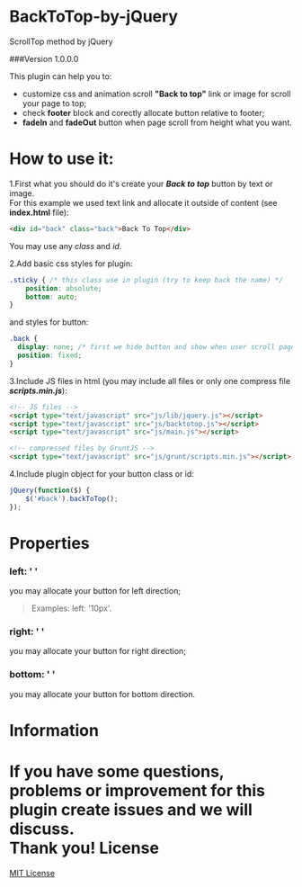 BackToTop-by-jQuery
===================
ScrollTop method by jQuery

###Version 1.0.0.0

This plugin can help you to:
- customize css and animation scroll **"Back to top"** link or image for scroll your page to top;
- check **footer** block and corectly allocate button relative to footer;
- **fadeIn** and **fadeOut** button when page scroll from height what you want.

How to use it:
======================
1.First what you should do it's create your ***Back to top*** button by text or image.<br/>
For this example we used text link and allocate it outside of content (see **index.html** file):
```html
<div id="back" class="back">Back To Top</div>
```
You may use any *class* and *id*.<br/>


2.Add basic css styles for plugin:
```css
.sticky { /* this class use in plugin (try to keep back the name) */
    position: absolute;
    bottom: auto;
}
```
and styles for button:
```css
.back {
  display: none; /* first we hide button and show when user scroll page for need height */
  position: fixed;
}
```

3.Include JS files in html (you may include all files or only one compress file ***scripts.min.js***):
```html
<!-- JS files -->
<script type="text/javascript" src="js/lib/jquery.js"></script>
<script type="text/javascript" src="js/backtotop.js"></script>
<script type="text/javascript" src="js/main.js"></script>

<!-- compressed files by GruntJS -->
<script type="text/javascript" src="js/grunt/scripts.min.js"></script>
```

4.Include plugin object for your button class or id:
```javascript
jQuery(function($) {
    $('#back').backToTop();
});
```

Properties
============================
### left: ' '
you may allocate your button for left direction;
> Examples: left: '10px'.

### right: ' '
you may allocate your button for right direction;

### bottom: ' '
you may allocate your button for bottom direction.


Information
============
If you have some questions, problems or improvement for this plugin create issues and we will discuss.<br/>
Thank you!
License
========
[MIT License](http://opensource.org/licenses/mit-license.php)
